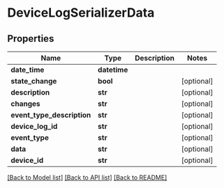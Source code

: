 # DeviceLogSerializerData

## Properties
Name | Type | Description | Notes
------------ | ------------- | ------------- | -------------
**date_time** | **datetime** |  | 
**state_change** | **bool** |  | [optional] 
**description** | **str** |  | [optional] 
**changes** | **str** |  | [optional] 
**event_type_description** | **str** |  | [optional] 
**device_log_id** | **str** |  | [optional] 
**event_type** | **str** |  | [optional] 
**data** | **str** |  | [optional] 
**device_id** | **str** |  | [optional] 

[[Back to Model list]](../README.md#documentation-for-models) [[Back to API list]](../README.md#documentation-for-api-endpoints) [[Back to README]](../README.md)


